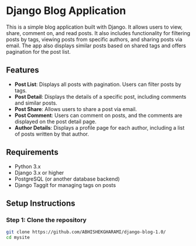 # Django Blog Application

This is a simple blog application built with Django. It allows users to view, share, comment on, and read posts. It also includes functionality for filtering posts by tags, viewing posts from specific authors, and sharing posts via email. The app also displays similar posts based on shared tags and offers pagination for the post list.

## Features

- **Post List**: Displays all posts with pagination. Users can filter posts by tags.
- **Post Detail**: Displays the details of a specific post, including comments and similar posts.
- **Post Share**: Allows users to share a post via email.
- **Post Comment**: Users can comment on posts, and the comments are displayed on the post detail page.
- **Author Details**: Displays a profile page for each author, including a list of posts written by that author.

## Requirements

- Python 3.x
- Django 3.x or higher
- PostgreSQL (or another database backend)
- Django Taggit for managing tags on posts

## Setup Instructions

### Step 1: Clone the repository
```bash
git clone https://github.com/ABHISHEKGHARAMI/django-blog-1.0/
cd mysite